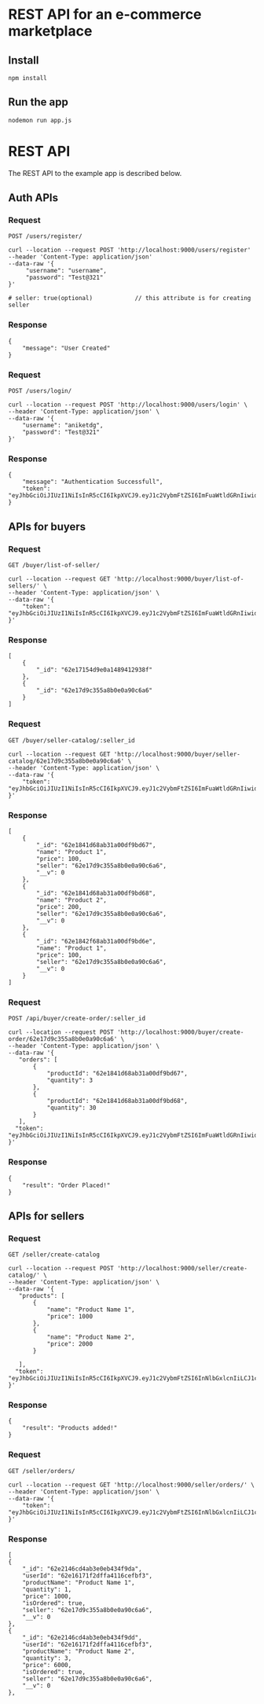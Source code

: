 # REST API for an e-commerce marketplace

## Install

    npm install

## Run the app

    nodemon run app.js

# REST API

The REST API to the example app is described below.

## Auth APIs


### Request

`POST /users/register/`

    curl --location --request POST 'http://localhost:9000/users/register'
    --header 'Content-Type: application/json' 
    --data-raw '{
         "username": "username",
         "password": "Test@321"
    }'

    # seller: true(optional)            // this attribute is for creating seller

### Response

    {
        "message": "User Created"
    }

### Request

`POST /users/login/`

    curl --location --request POST 'http://localhost:9000/users/login' \
    --header 'Content-Type: application/json' \
    --data-raw '{
        "username": "aniketdg",
        "password": "Test@321"
    }'

### Response

    {
        "message": "Authentication Successfull",
        "token": "eyJhbGciOiJIUzI1NiIsInR5cCI6IkpXVCJ9.eyJ1c2VybmFtZSI6ImFuaWtldGRnIiwidXNlcklkIjoiNjJlMTYxNzFmMmRmZmE0MTE2Y2VmYmYzIiwiaWF0IjoxNjU4OTg4MzgzLCJleHAiOjE2NTg5OTE5ODN9.ER7lDlj_f2si872gabferqzKQFXKJY6PQhWfuVhsb0c"
    }


## APIs for buyers

### Request

`GET /buyer/list-of-seller/`

    curl --location --request GET 'http://localhost:9000/buyer/list-of-sellers/' \
    --header 'Content-Type: application/json' \
    --data-raw '{
        "token": "eyJhbGciOiJIUzI1NiIsInR5cCI6IkpXVCJ9.eyJ1c2VybmFtZSI6ImFuaWtldGRnIiwidXNlcklkIjoiNjJlMTYxNzFmMmRmZmE0MTE2Y2VmYmYzIiwiaWF0IjoxNjU4OTg4MzgzLCJleHAiOjE2NTg5OTE5ODN9.ER7lDlj_f2si872gabferqzKQFXKJY6PQhWfuVhsb0c"
    }'

### Response

    [
        {
            "_id": "62e17154d9e0a1489412938f"
        },
        {
            "_id": "62e17d9c355a8b0e0a90c6a6"
        }
    ]


### Request

`GET /buyer/seller-catalog/:seller_id`

    curl --location --request GET 'http://localhost:9000/buyer/seller-catalog/62e17d9c355a8b0e0a90c6a6' \
    --header 'Content-Type: application/json' \
    --data-raw '{
        "token": "eyJhbGciOiJIUzI1NiIsInR5cCI6IkpXVCJ9.eyJ1c2VybmFtZSI6ImFuaWtldGRnIiwidXNlcklkIjoiNjJlMTYxNzFmMmRmZmE0MTE2Y2VmYmYzIiwiaWF0IjoxNjU4OTg4MzgzLCJleHAiOjE2NTg5OTE5ODN9.ER7lDlj_f2si872gabferqzKQFXKJY6PQhWfuVhsb0c"
    }'

### Response

    [
        {
            "_id": "62e1841d68ab31a00df9bd67",
            "name": "Product 1",
            "price": 100,
            "seller": "62e17d9c355a8b0e0a90c6a6",
            "__v": 0
        },
        {
            "_id": "62e1841d68ab31a00df9bd68",
            "name": "Product 2",
            "price": 200,
            "seller": "62e17d9c355a8b0e0a90c6a6",
            "__v": 0
        },
        {
            "_id": "62e1842f68ab31a00df9bd6e",
            "name": "Product 1",
            "price": 100,
            "seller": "62e17d9c355a8b0e0a90c6a6",
            "__v": 0
        }
    ]


### Request

`POST /api/buyer/create-order/:seller_id`

    curl --location --request POST 'http://localhost:9000/buyer/create-order/62e17d9c355a8b0e0a90c6a6' \
    --header 'Content-Type: application/json' \
    --data-raw '{
       "orders": [
           {
               "productId": "62e1841d68ab31a00df9bd67",
               "quantity": 3
           },
           {
               "productId": "62e1841d68ab31a00df9bd68",
               "quantity": 30
           }
       ],
      "token": "eyJhbGciOiJIUzI1NiIsInR5cCI6IkpXVCJ9.eyJ1c2VybmFtZSI6ImFuaWtldGRnIiwidXNlcklkIjoiNjJlMTYxNzFmMmRmZmE0MTE2Y2VmYmYzIiwiaWF0IjoxNjU4OTg4MzgzLCJleHAiOjE2NTg5OTE5ODN9.ER7lDlj_f2si872gabferqzKQFXKJY6PQhWfuVhsb0c"
    }'

### Response

    {
        "result": "Order Placed!"
    }

## APIs for sellers

### Request

`GET /seller/create-catalog`

    curl --location --request POST 'http://localhost:9000/seller/create-catalog/' \
    --header 'Content-Type: application/json' \
    --data-raw '{
       "products": [
           {
               "name": "Product Name 1",
               "price": 1000
           },
           {
               "name": "Product Name 2",
               "price": 2000
           }
    
       ],
      "token": "eyJhbGciOiJIUzI1NiIsInR5cCI6IkpXVCJ9.eyJ1c2VybmFtZSI6InNlbGxlcnIiLCJ1c2VySWQiOiI2MmUxN2Q5YzM1NWE4YjBlMGE5MGM2YTYiLCJpYXQiOjE2NTg5ODkyNjcsImV4cCI6MTY1ODk5Mjg2N30.i5sEsqiZv89fp7oZpiUZzoUULoqbnHRAIlGyw8ViRJE"
    }'

### Response

    {
        "result": "Products added!"
    }


### Request

`GET /seller/orders/`

    curl --location --request GET 'http://localhost:9000/seller/orders/' \
    --header 'Content-Type: application/json' \
    --data-raw '{
        "token": "eyJhbGciOiJIUzI1NiIsInR5cCI6IkpXVCJ9.eyJ1c2VybmFtZSI6InNlbGxlcnIiLCJ1c2VySWQiOiI2MmUxN2Q5YzM1NWE4YjBlMGE5MGM2YTYiLCJpYXQiOjE2NTg5ODkyNjcsImV4cCI6MTY1ODk5Mjg2N30.i5sEsqiZv89fp7oZpiUZzoUULoqbnHRAIlGyw8ViRJE"
    }'

### Response

    [
    {
        "_id": "62e2146cd4ab3e0eb434f9da",
        "userId": "62e16171f2dffa4116cefbf3",
        "productName": "Product Name 1",
        "quantity": 1,
        "price": 1000,
        "isOrdered": true,
        "seller": "62e17d9c355a8b0e0a90c6a6",
        "__v": 0
    },
    {
        "_id": "62e2146cd4ab3e0eb434f9dd",
        "userId": "62e16171f2dffa4116cefbf3",
        "productName": "Product Name 2",
        "quantity": 3,
        "price": 6000,
        "isOrdered": true,
        "seller": "62e17d9c355a8b0e0a90c6a6",
        "__v": 0
    },

